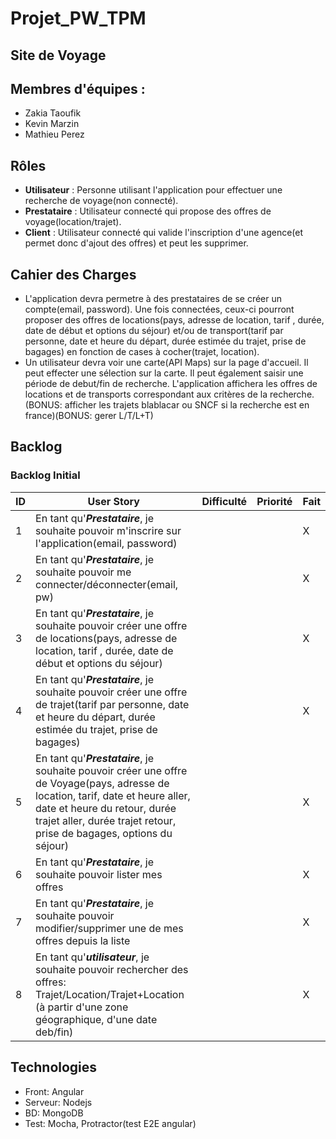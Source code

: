 # Projet_PW_TPM

## Site de Voyage

## Membres d'équipes :
* Zakia Taoufik
* Kevin Marzin
* Mathieu Perez

## Rôles
* **Utilisateur** : Personne utilisant l'application pour effectuer une recherche de voyage(non connecté).
* **Prestataire** : Utilisateur connecté qui propose des offres de voyage(location/trajet).
* **Client** : Utilisateur connecté qui valide l'inscription d'une agence(et permet donc d'ajout des offres) et peut les supprimer.

## Cahier des Charges
* L'application devra permetre à des prestataires de se créer un compte(email, password). Une fois connectées, ceux-ci pourront proposer des offres de locations(pays, adresse de location, tarif , durée, date de début et options du séjour) et/ou de transport(tarif par personne, date et heure du départ, durée estimée du trajet, prise de bagages) en fonction de cases à cocher(trajet, location).
* Un utilisateur devra voir une carte(API Maps) sur la page d'accueil. Il peut effecter une sélection sur la carte. Il peut également saisir une période de debut/fin de recherche. L'application affichera les offres de locations et de transports correspondant aux critères de la recherche. (BONUS: afficher les trajets blablacar ou SNCF si la recherche est en france)(BONUS: gerer L/T/L+T)

## Backlog 
### Backlog Initial

| ID | User Story | Difficulté | Priorité | Fait |
| --- | --- | --- | --- | --- |
| 1 | En tant qu'***Prestataire***, je souhaite pouvoir m'inscrire sur l'application(email, password) | |  | X 
| 2 | En tant qu'***Prestataire***, je souhaite pouvoir me connecter/déconnecter(email, pw) | |  | X 
| 3 | En tant qu'***Prestataire***, je souhaite pouvoir créer une offre de locations(pays, adresse de location, tarif , durée, date de début et options du séjour) | |  | X 
| 4 | En tant qu'***Prestataire***, je souhaite pouvoir créer une offre de trajet(tarif par personne, date et heure du départ, durée estimée du trajet, prise de bagages) | |  | X 
| 5 | En tant qu'***Prestataire***, je souhaite pouvoir créer une offre de Voyage(pays, adresse de location, tarif, date et heure aller, date et heure du retour, durée trajet aller, durée trajet retour, prise de bagages, options du séjour) | |  | X 
| 6 | En tant qu'***Prestataire***, je souhaite pouvoir lister mes offres| |  | X 
| 7 | En tant qu'***Prestataire***, je souhaite pouvoir modifier/supprimer une de mes offres depuis la liste| |  | X 
| 8 | En tant qu'***utilisateur***, je souhaite pouvoir rechercher des offres: Trajet/Location/Trajet+Location (à partir d'une zone géographique, d'une date deb/fin) | |  | X 

## Technologies
* Front: Angular
* Serveur: Nodejs
* BD: MongoDB
* Test: Mocha, Protractor(test E2E angular)

